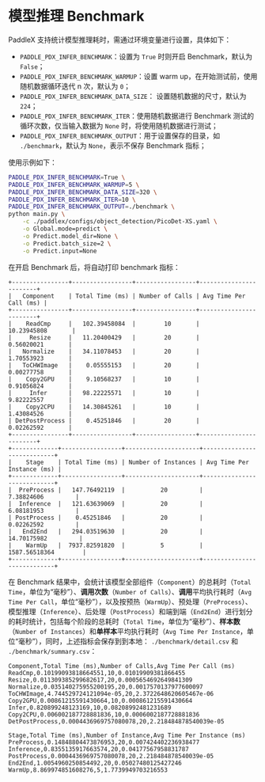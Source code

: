 # 模型推理 Benchmark

PaddleX 支持统计模型推理耗时，需通过环境变量进行设置，具体如下：

* `PADDLE_PDX_INFER_BENCHMARK`：设置为 `True` 时则开启 Benchmark，默认为 `False`；
* `PADDLE_PDX_INFER_BENCHMARK_WARMUP`：设置 warm up，在开始测试前，使用随机数据循环迭代 n 次，默认为 `0`；
* `PADDLE_PDX_INFER_BENCHMARK_DATA_SIZE`： 设置随机数据的尺寸，默认为 `224`；
* `PADDLE_PDX_INFER_BENCHMARK_ITER`：使用随机数据进行 Benchmark 测试的循环次数，仅当输入数据为 `None` 时，将使用随机数据进行测试；
* `PADDLE_PDX_INFER_BENCHMARK_OUTPUT`：用于设置保存的目录，如 `./benchmark`，默认为 `None`，表示不保存 Benchmark 指标；

使用示例如下：

```bash
PADDLE_PDX_INFER_BENCHMARK=True \
PADDLE_PDX_INFER_BENCHMARK_WARMUP=5 \
PADDLE_PDX_INFER_BENCHMARK_DATA_SIZE=320 \
PADDLE_PDX_INFER_BENCHMARK_ITER=10 \
PADDLE_PDX_INFER_BENCHMARK_OUTPUT=./benchmark \
python main.py \
    -c ./paddlex/configs/object_detection/PicoDet-XS.yaml \
    -o Global.mode=predict \
    -o Predict.model_dir=None \
    -o Predict.batch_size=2 \
    -o Predict.input=None
```

在开启 Benchmark 后，将自动打印 benchmark 指标：

```
+----------------+-----------------+-----------------+------------------------+
|   Component    | Total Time (ms) | Number of Calls | Avg Time Per Call (ms) |
+----------------+-----------------+-----------------+------------------------+
|    ReadCmp     |   102.39458084  |        10       |      10.23945808       |
|     Resize     |   11.20400429   |        20       |       0.56020021       |
|   Normalize    |   34.11078453   |        20       |       1.70553923       |
|   ToCHWImage   |    0.05555153   |        20       |       0.00277758       |
|    Copy2GPU    |    9.10568237   |        10       |       0.91056824       |
|     Infer      |   98.22225571   |        10       |       9.82222557       |
|    Copy2CPU    |   14.30845261   |        10       |       1.43084526       |
| DetPostProcess |    0.45251846   |        20       |       0.02262592       |
+----------------+-----------------+-----------------+------------------------+
+-------------+-----------------+---------------------+----------------------------+
|    Stage    | Total Time (ms) | Number of Instances | Avg Time Per Instance (ms) |
+-------------+-----------------+---------------------+----------------------------+
|  PreProcess |   147.76492119  |          20         |         7.38824606         |
|  Inference  |   121.63639069  |          20         |         6.08181953         |
| PostProcess |    0.45251846   |          20         |         0.02262592         |
|   End2End   |   294.03519630  |          20         |        14.70175982         |
|    WarmUp   |  7937.82591820  |          5          |       1587.56518364        |
+-------------+-----------------+---------------------+----------------------------+
```

在 Benchmark 结果中，会统计该模型全部组件（`Component`）的总耗时（`Total Time`，单位为“毫秒”）、**调用次数**（`Number of Calls`）、**调用**平均执行耗时（`Avg Time Per Call`，单位“毫秒”），以及按预热（`WarmUp`）、预处理（`PreProcess`）、模型推理（`Inference`）、后处理（`PostProcess`）和端到端（`End2End`）进行划分的耗时统计，包括每个阶段的总耗时（`Total Time`，单位为“毫秒”）、**样本数**（`Number of Instances`）和**单样本**平均执行耗时（`Avg Time Per Instance`，单位“毫秒”），同时，上述指标会保存到到本地： `./benchmark/detail.csv` 和 `./benchmark/summary.csv`：

```csv
Component,Total Time (ms),Number of Calls,Avg Time Per Call (ms)
ReadCmp,0.10199093818664551,10,0.01019909381866455
Resize,0.011309385299682617,20,0.0005654692649841309
Normalize,0.035140275955200195,20,0.0017570137977600097
ToCHWImage,4.744529724121094e-05,20,2.3722648620605467e-06
Copy2GPU,0.00861215591430664,10,0.000861215591430664
Infer,0.820899248123169,10,0.08208992481231689
Copy2CPU,0.006002187728881836,10,0.0006002187728881836
DetPostProcess,0.0004436969757080078,20,2.218484878540039e-05
```

```csv
Stage,Total Time (ms),Number of Instance,Avg Time Per Instance (ms)
PreProcess,0.14848804473876953,20,0.007424402236938477
Inference,0.8355135917663574,20,0.04177567958831787
PostProcess,0.0004436969757080078,20,2.218484878540039e-05
End2End,1.0054960250854492,20,0.05027480125427246
WarmUp,8.869974851608276,5,1.7739949703216553
```
